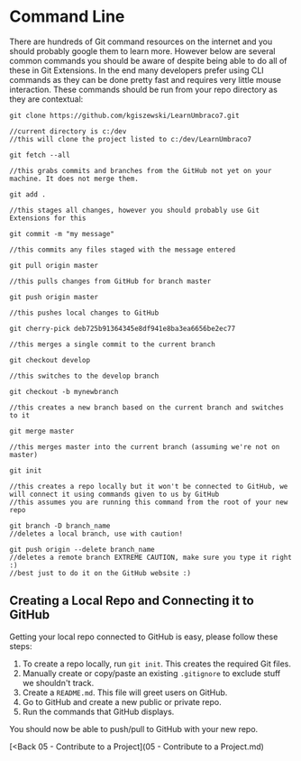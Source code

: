 # Command Line

There are hundreds of Git command resources on the internet and you should probably google them to learn more.  However below are several common commands you should be aware of despite being able to do all of these in Git Extensions.  In the end many developers prefer using CLI commands as they can be done pretty fast and requires very little mouse interaction. These commands should be run from your repo directory as they are contextual:

```
git clone https://github.com/kgiszewski/LearnUmbraco7.git

//current directory is c:/dev
//this will clone the project listed to c:/dev/LearnUmbraco7
```

```
git fetch --all

//this grabs commits and branches from the GitHub not yet on your machine. It does not merge them.
```

```
git add .

//this stages all changes, however you should probably use Git Extensions for this
```

```
git commit -m "my message"

//this commits any files staged with the message entered
```

```
git pull origin master

//this pulls changes from GitHub for branch master
```

```
git push origin master

//this pushes local changes to GitHub
```

```
git cherry-pick deb725b91364345e8df941e8ba3ea6656be2ec77

//this merges a single commit to the current branch
```

```
git checkout develop

//this switches to the develop branch
```

```
git checkout -b mynewbranch

//this creates a new branch based on the current branch and switches to it
```

```
git merge master

//this merges master into the current branch (assuming we're not on master)
```

```
git init

//this creates a repo locally but it won't be connected to GitHub, we will connect it using commands given to us by GitHub
//this assumes you are running this command from the root of your new repo
```

```
git branch -D branch_name
//deletes a local branch, use with caution!
```

```
git push origin --delete branch_name
//deletes a remote branch EXTREME CAUTION, make sure you type it right :)
//best just to do it on the GitHub website :)
```

## Creating a Local Repo and Connecting it to GitHub
Getting your local repo connected to GitHub is easy, please follow these steps:

1. To create a repo locally, run `git init`.  This creates the required Git files.
2. Manually create or copy/paste an existing `.gitignore` to exclude stuff we shouldn't track.
3. Create a `README.md`.  This file will greet users on GitHub.
4. Go to GitHub and create a new public or private repo.
5. Run the commands that GitHub displays.

You should now be able to push/pull to GitHub with your new repo.

[<Back 05 - Contribute to a Project](05 - Contribute to a Project.md)
